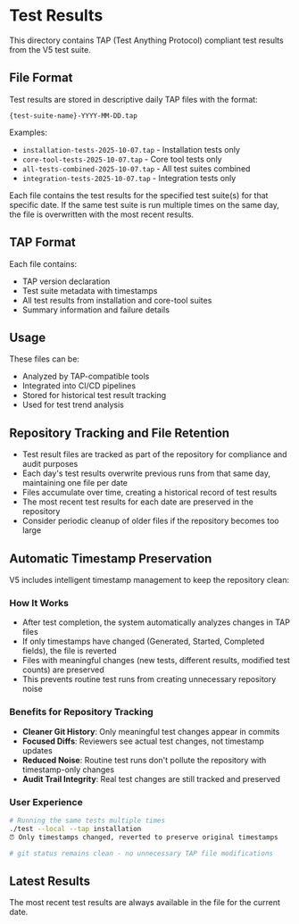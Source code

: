 # Test Results

This directory contains TAP (Test Anything Protocol) compliant test results from the V5 test suite.

## File Format

Test results are stored in descriptive daily TAP files with the format:
```
{test-suite-name}-YYYY-MM-DD.tap
```

Examples:
- `installation-tests-2025-10-07.tap` - Installation tests only
- `core-tool-tests-2025-10-07.tap` - Core tool tests only
- `all-tests-combined-2025-10-07.tap` - All test suites combined
- `integration-tests-2025-10-07.tap` - Integration tests only

Each file contains the test results for the specified test suite(s) for that specific date. If the same test suite is run multiple times on the same day, the file is overwritten with the most recent results.

## TAP Format

Each file contains:
- TAP version declaration
- Test suite metadata with timestamps
- All test results from installation and core-tool suites
- Summary information and failure details

## Usage

These files can be:
- Analyzed by TAP-compatible tools
- Integrated into CI/CD pipelines
- Stored for historical test result tracking
- Used for test trend analysis

## Repository Tracking and File Retention

- Test result files are tracked as part of the repository for compliance and audit purposes
- Each day's test results overwrite previous runs from that same day, maintaining one file per date
- Files accumulate over time, creating a historical record of test results
- The most recent test results for each date are preserved in the repository
- Consider periodic cleanup of older files if the repository becomes too large

## Automatic Timestamp Preservation

V5 includes intelligent timestamp management to keep the repository clean:

### How It Works
- After test completion, the system automatically analyzes changes in TAP files
- If only timestamps have changed (Generated, Started, Completed fields), the file is reverted
- Files with meaningful changes (new tests, different results, modified test counts) are preserved
- This prevents routine test runs from creating unnecessary repository noise

### Benefits for Repository Tracking
- **Cleaner Git History**: Only meaningful test changes appear in commits
- **Focused Diffs**: Reviewers see actual test changes, not timestamp updates
- **Reduced Noise**: Routine test runs don't pollute the repository with timestamp-only changes
- **Audit Trail Integrity**: Real test changes are still tracked and preserved

### User Experience
```bash
# Running the same tests multiple times
./test --local --tap installation
⏰ Only timestamps changed, reverted to preserve original timestamps

# git status remains clean - no unnecessary TAP file modifications
```

## Latest Results

The most recent test results are always available in the file for the current date.
